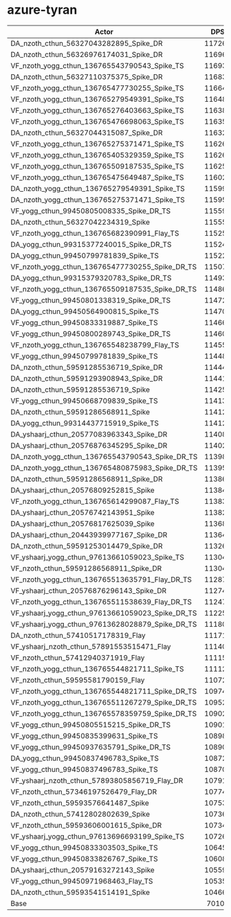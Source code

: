 # azure-tyran
| Actor | DPS | Increase |
|---|:---:|:---:|
|DA_nzoth_cthun_56327043282895_Spike_DR|117265|67.27%|
|DA_nzoth_cthun_56326976174031_Spike_DR|116963|66.84%|
|VF_nzoth_yogg_cthun_136765543790543_Spike_TS|116936|66.80%|
|DA_nzoth_cthun_56327110375375_Spike_DR|116836|66.66%|
|VF_nzoth_yogg_cthun_136765477730255_Spike_TS|116643|66.38%|
|VF_nzoth_yogg_cthun_136765279549391_Spike_TS|116483|66.15%|
|VF_nzoth_yogg_cthun_136765276403663_Spike_TS|116380|66.01%|
|VF_nzoth_yogg_cthun_136765476698063_Spike_TS|116355|65.97%|
|DA_nzoth_cthun_56327044315087_Spike_DR|116325|65.93%|
|VF_nzoth_yogg_cthun_136765275371471_Spike_TS|116263|65.84%|
|VF_nzoth_yogg_cthun_136765405329359_Spike_TS|116261|65.84%|
|VF_nzoth_yogg_cthun_136765509187535_Spike_TS|116259|65.83%|
|VF_nzoth_yogg_cthun_136765475649487_Spike_TS|116020|65.49%|
|DA_nzoth_yogg_cthun_136765279549391_Spike_TS|115998|65.46%|
|DA_nzoth_yogg_cthun_136765275371471_Spike_TS|115955|65.40%|
|VF_yogg_cthun_99450805008335_Spike_DR_TS|115590|64.88%|
|DA_nzoth_cthun_56327042234319_Spike|115552|64.82%|
|VF_nzoth_yogg_cthun_136765682390991_Flay_TS|115257|64.40%|
|DA_yogg_cthun_99315377240015_Spike_DR_TS|115244|64.39%|
|DA_yogg_cthun_99450799781839_Spike_TS|115224|64.36%|
|VF_nzoth_yogg_cthun_136765477730255_Spike_DR_TS|115072|64.14%|
|DA_yogg_cthun_99315379320783_Spike_DR_TS|114935|63.94%|
|VF_nzoth_yogg_cthun_136765509187535_Spike_DR_TS|114865|63.84%|
|VF_yogg_cthun_99450801338319_Spike_DR_TS|114722|63.64%|
|DA_yogg_cthun_99450564900815_Spike_TS|114701|63.61%|
|VF_yogg_cthun_99450833319887_Spike_TS|114665|63.56%|
|VF_yogg_cthun_99450800289743_Spike_DR_TS|114600|63.47%|
|VF_nzoth_yogg_cthun_136765548238799_Flay_TS|114552|63.40%|
|VF_yogg_cthun_99450799781839_Spike_TS|114488|63.31%|
|DA_nzoth_cthun_59591285536719_Spike_DR|114441|63.24%|
|DA_nzoth_cthun_59591293908943_Spike_DR|114411|63.20%|
|DA_nzoth_cthun_59591285536719_Spike|114250|62.97%|
|VF_yogg_cthun_99450668709839_Spike_TS|114131|62.80%|
|DA_nzoth_cthun_59591286568911_Spike|114129|62.79%|
|DA_yogg_cthun_99314437715919_Spike_TS|114121|62.78%|
|DA_yshaarj_cthun_20577083963343_Spike_DR|114084|62.73%|
|DA_yshaarj_cthun_20576876345295_Spike_DR|114023|62.64%|
|DA_nzoth_yogg_cthun_136765543790543_Spike_DR_TS|113986|62.59%|
|DA_nzoth_yogg_cthun_136765480875983_Spike_DR_TS|113950|62.54%|
|DA_nzoth_cthun_59591286568911_Spike_DR|113869|62.42%|
|DA_yshaarj_cthun_20576809252815_Spike|113849|62.40%|
|VF_nzoth_yogg_cthun_136765614299087_Flay_TS|113837|62.38%|
|DA_yshaarj_cthun_20576742143951_Spike|113822|62.36%|
|DA_yshaarj_cthun_20576817625039_Spike|113686|62.16%|
|DA_yshaarj_cthun_20443939977167_Spike_DR|113647|62.11%|
|DA_nzoth_cthun_59591253014479_Spike_DR|113260|61.56%|
|VF_yshaarj_yogg_cthun_97613661059023_Spike_TS|113047|61.25%|
|VF_nzoth_cthun_59591286568911_Spike_DR|113042|61.24%|
|VF_nzoth_yogg_cthun_136765513635791_Flay_DR_TS|112872|61.00%|
|VF_yshaarj_cthun_20576876296143_Spike_DR|112741|60.82%|
|VF_nzoth_yogg_cthun_136765511538639_Flay_DR_TS|112476|60.44%|
|VF_yshaarj_yogg_cthun_97613661059023_Spike_DR_TS|112255|60.12%|
|VF_yshaarj_yogg_cthun_97613628028879_Spike_DR_TS|111807|59.48%|
|DA_nzoth_cthun_57410517178319_Flay|111711|59.35%|
|VF_yshaarj_nzoth_cthun_57891553515471_Flay|111402|58.91%|
|VF_nzoth_cthun_57412940371919_Flay|111150|58.55%|
|VF_nzoth_yogg_cthun_136765544821711_Spike_TS|111125|58.51%|
|VF_nzoth_cthun_59595581790159_Flay|110723|57.94%|
|VF_nzoth_yogg_cthun_136765544821711_Spike_DR_TS|109742|56.54%|
|VF_nzoth_yogg_cthun_136765511267279_Spike_DR_TS|109521|56.22%|
|VF_nzoth_yogg_cthun_136765578359759_Spike_DR_TS|109027|55.52%|
|VF_yogg_cthun_99450805515215_Spike_DR_TS|109014|55.50%|
|VF_yogg_cthun_99450835399631_Spike_TS|108983|55.45%|
|VF_yogg_cthun_99450937635791_Spike_DR_TS|108903|55.34%|
|DA_yogg_cthun_99450837496783_Spike_TS|108720|55.08%|
|VF_yogg_cthun_99450837496783_Spike_TS|108706|55.06%|
|VF_yshaarj_nzoth_cthun_57893805856719_Flay_DR|107914|53.93%|
|VF_nzoth_cthun_57346197526479_Flay_DR|107740|53.68%|
|VF_nzoth_cthun_59593576641487_Spike|107534|53.39%|
|DA_nzoth_cthun_57412802802639_Spike|107366|53.15%|
|VF_nzoth_cthun_59593606001615_Spike_DR|107344|53.12%|
|VF_yshaarj_yogg_cthun_97613696693199_Spike_TS|107266|53.01%|
|VF_yogg_cthun_99450833303503_Spike_TS|106453|51.85%|
|VF_yogg_cthun_99450833826767_Spike_TS|106082|51.32%|
|DA_yshaarj_cthun_20579163272143_Spike|105598|50.63%|
|VF_yogg_cthun_99450971968463_Flay_TS|105354|50.28%|
|DA_nzoth_cthun_59593541514191_Spike|104660|49.29%|
|Base|70106|0.00%|
